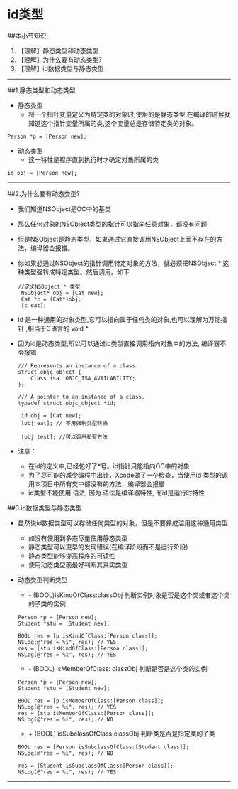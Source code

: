 # id类型
##本小节知识:
1. 【理解】静态类型和动态类型
2. 【理解】为什么要有动态类型?
3. 【理解】id数据类型与静态类型

---


##1.静态类型和动态类型
- 静态类型
    + 将一个指针变量定义为特定类的对象时,使用的是静态类型,在编译的时候就知道这个指针变量所属的类,这个变量总是存储特定类的对象。

```objc
Person *p = [Person new];
```

- 动态类型
    + 这一特性是程序直到执行时才确定对象所属的类

```objc
id obj = [Person new];
```

---

##2.为什么要有动态类型?
- 我们知道NSObject是OC中的基类
- 那么任何对象的NSObject类型的指针可以指向任意对象，都没有问题
- 但是NSObject是静态类型，如果通过它直接调用NSObject上面不存在的方法，编译器会报错。
- 你如果想通过NSObject的指针调用特定对象的方法，就必须把NSObject \* 这种类型强转成特定类型。然后调用。如下

  ```objc
  //定义NSObject * 类型
   NSObject* obj = [Cat new];
   Cat *c = (Cat*)obj;
   [c eat];
  ```

- id 是一种通用的对象类型,它可以指向属于任何类的对象,也可以理解为万能指针 ,相当于C语言的 void \*
- 因为id是动态类型,所以可以通过id类型直接调用指向对象中的方法, 编译器不会报错

  ```objc
  /// Represents an instance of a class.
  struct objc_object {
      Class isa  OBJC_ISA_AVAILABILITY;
  };

  /// A pointer to an instance of a class.
  typedef struct objc_object *id;
  ```

  ```objc
   id obj = [Cat new];
   [obj eat]; // 不用强制类型转换

   [obj test]; //可以调用私有方法
  ```

- 注意：
    + 在id的定义中,已经包好了\*号。id指针只能指向OC中的对象
    + 为了尽可能的减少编程中出错，Xcode做了一个检查，当使用id 类型的调用本项目中所有类中都没有的方法，编译器会报错
    + id类型不能使用.语法, 因为.语法是编译器特性, 而id是运行时特性

##3.id数据类型与静态类型
- 虽然说id数据类型可以存储任何类型的对象，但是不要养成滥用这种通用类型
    + 如没有使用到多态尽量使用静态类型
    + 静态类型可以更早的发现错误(在编译阶段而不是运行阶段)
    + 静态类型能够提高程序的可读性
    + 使用动态类型前最好判断其真实类型


- 动态类型判断类型
    + \- (BOOL)isKindOfClass:classObj 判断实例对象是否是这个类或者这个类的子类的实例

  ```objc
  Person *p = [Person new];
  Student *stu = [Student new];

  BOOL res = [p isKindOfClass:[Person class]];
  NSLog(@"res = %i", res); // YES
  res = [stu isKindOfClass:[Person class]];
  NSLog(@"res = %i", res); // YES
  ```

   + \- (BOOL) isMemberOfClass: classObj 判断是否是这个类的实例

  ```objc
  Person *p = [Person new];
  Student *stu = [Student new];

  BOOL res = [p isMemberOfClass:[Person class]];
  NSLog(@"res = %i", res); // YES
  res = [stu isMemberOfClass:[Person class]];
  NSLog(@"res = %i", res); // NO
  ```

   + \+ (BOOL) isSubclassOfClass:classObj 判断类是否是指定类的子类

  ```objc
  BOOL res = [Person isSubclassOfClass:[Student class]];
  NSLog(@"res = %i", res); // NO

  res = [Student isSubclassOfClass:[Person class]];
  NSLog(@"res = %i", res); // YES
  ```

---


